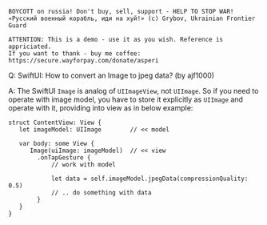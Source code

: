 ```
BOYCOTT on russia! Don't buy, sell, support - HELP TO STOP WAR!
«Русский военный корабль, иди на хуй!» (c) Grybov, Ukrainian Frontier Guard

ATTENTION: This is a demo - use it as you wish. Reference is appriciated.
If you want to thank - buy me coffee: https://secure.wayforpay.com/donate/asperi
```

Q: SwiftUI: How to convert an Image to jpeg data? (by ajf1000)

A: The SwiftUI `Image` is analog of `UIImageView`, not `UIImage`. So if you need to operate with image model, you have to store it explicitly as `UIImage` and operate with it, providing into view as in below example:

```
struct ContentView: View {
   let imageModel: UIImage        // << model

   var body: some View {
      Image(uiImage: imageModel)  // << view
        .onTapGesture {
            // work with model

            let data = self.imageModel.jpegData(compressionQuality: 0.5)
            // .. do something with data
        }
   }
}
```


